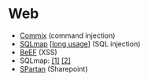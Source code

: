 # Web

* [Commix](https://tools.kali.org/exploitation-tools/commix) (command injection)
* [SQLmap](https://tools.kali.org/vulnerability-analysis/sqlmap) \[[long usage](https://github.com/sqlmapproject/sqlmap/wiki/Usage)] (SQL injection)
* [BeEF](https://github.com/beefproject/beef/wiki) (XSS)
* SQLmap: [\[1\]](https://tools.kali.org/vulnerability-analysis/sqlmap) [\[2\]](https://github.com/sqlmapproject/sqlmap/wiki/Usage)
* [SPartan](https://github.com/sensepost/SPartan) (Sharepoint)
